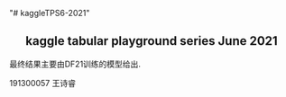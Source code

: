 "# kaggleTPS6-2021" 
## <center>kaggle tabular playground series June 2021</center>
最终结果主要由DF21训练的模型给出.

191300057 王诗睿